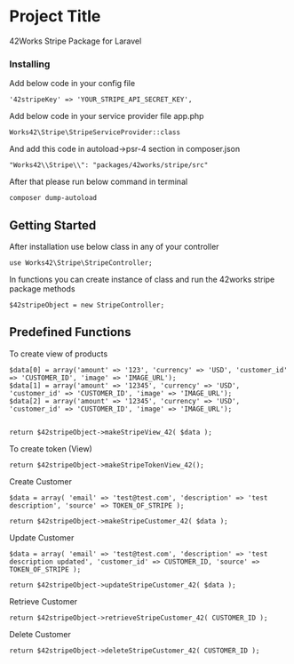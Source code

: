 # Project Title

42Works Stripe Package for Laravel

### Installing

Add below code in your config file

```
'42stripeKey' => 'YOUR_STRIPE_API_SECRET_KEY',
```

Add below code in your service provider file app.php

```
Works42\Stripe\StripeServiceProvider::class
```

And add this code in autoload->psr-4 section in composer.json

```
"Works42\\Stripe\\": "packages/42works/stripe/src"
```

After that please run below command in terminal

```
composer dump-autoload
```

## Getting Started

After installation use below class in any of your controller

```
use Works42\Stripe\StripeController;
```

In functions you can create instance of class and run the 42works stripe package methods

```
$42stripeObject = new StripeController;
```

## Predefined Functions

To create view of products

```
$data[0] = array('amount' => '123', 'currency' => 'USD', 'customer_id' => 'CUSTOMER_ID', 'image' => 'IMAGE_URL');
$data[1] = array('amount' => '12345', 'currency' => 'USD', 'customer_id' => 'CUSTOMER_ID', 'image' => 'IMAGE_URL');
$data[2] = array('amount' => '12345', 'currency' => 'USD', 'customer_id' => 'CUSTOMER_ID', 'image' => 'IMAGE_URL');


return $42stripeObject->makeStripeView_42( $data );
```

To create token (View)

```
return $42stripeObject->makeStripeTokenView_42();	
```

Create Customer

```
$data = array( 'email' => 'test@test.com', 'description' => 'test description', 'source' => TOKEN_OF_STRIPE );

return $42stripeObject->makeStripeCustomer_42( $data );
```

Update Customer

```
$data = array( 'email' => 'test@test.com', 'description' => 'test description updated', 'customer_id' => CUSTOMER_ID, 'source' => TOKEN_OF_STRIPE );

return $42stripeObject->updateStripeCustomer_42( $data );
```

Retrieve Customer

```
return $42stripeObject->retrieveStripeCustomer_42( CUSTOMER_ID );
```

Delete Customer

```
return $42stripeObject->deleteStripeCustomer_42( CUSTOMER_ID );
```
